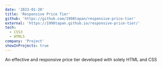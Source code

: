```yaml
---
date: '2023-01-20'
title: 'Responsive Price Tier'
github: 'https://github.com/1998tapan/responsive-price-tier'
external: 'https://1998tapan.github.io/responsive-price-tier/'
tech:
  - CSS3
  - HTML5
company: 'Project'
showInProjects: true
---
```

An effective and responsive price tier developed with solely HTML and CSS
